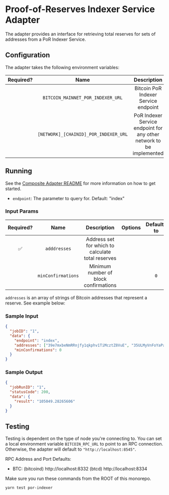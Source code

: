 # Proof-of-Reserves Indexer Service Adapter

The adapter provides an interface for retrieving total reserves for sets of addresses from a PoR Indexer Service.

## Configuration

The adapter takes the following environment variables:

| Required? |                 Name                  |                             Description                              | Options |       Defaults to       |
| :-------: | :-----------------------------------: | :------------------------------------------------------------------: | :-----: | :---------------------: |
|           |   `BITCOIN_MAINNET_POR_INDEXER_URL`   |                 Bitcoin PoR Indexer Service endpoint                 |         | `http://localhost:8080` |
|           | `[NETWORK]_[CHAINID]_POR_INDEXER_URL` | PoR Indexer Service endpoint for any other network to be implemented |         |                         |

## Running

See the [Composite Adapter README](../README.md) for more information on how to get started.

- `endpoint`: The parameter to query for. Default: "index"

### Input Params

| Required? |        Name        |                    Description                    | Options | Defaults to |
| :-------: | :----------------: | :-----------------------------------------------: | :-----: | :---------: |
|    ✅     |    `adddresses`    | Address set for which to calculate total reserves |         |             |
|           | `minConfirmations` |       Minimum number of block confirmations       |         |     `0`     |

`addresses` is an array of strings of Bitcoin addresses that represent a reserve. See example below:

### Sample Input

```json
{
  "jobID": "1",
  "data": {
    "endpoint": "index",
    "addresses": ["39e7mxbeNmRRnjfy1qkphv1TiMcztZ8VuE", "35ULMyVnFoYaPaMxwHTRmaGdABpAThM4QR"],
    "minConfirmations": 0
  }
}
```

### Sample Output

```json
{
  "jobRunID": "1",
  "statusCode": 200,
  "data": {
    "result": "105049.28265606"
  }
}
```

## Testing

Testing is dependent on the type of node you're connecting to. You can set a local environment variable `BITCOIN_RPC_URL` to point to an RPC connection. Otherwise, the adapter will default to `"http://localhost:8545"`.

RPC Address and Port Defaults:

- BTC: (bitcoind) http://localhost:8332 (btcd) http://localhost:8334

Make sure you run these commands from the ROOT of this monorepo.

```bash
yarn test por-indexer
```
